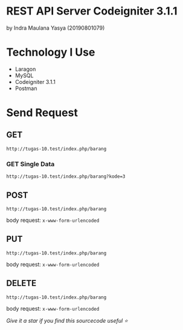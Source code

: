 # REST API Server Codeigniter 3.1.1

by Indra Maulana Yasya (20190801079)

# Technology I Use

- Laragon
- MySQL
- Codeigniter 3.1.1
- Postman

# Send Request

## GET

```
http://tugas-10.test/index.php/barang
```

### GET Single Data

```
http://tugas-10.test/index.php/barang?kode=3
```

## POST

```
http://tugas-10.test/index.php/barang
```

body request: `x-www-form-urlencoded`

## PUT

```
http://tugas-10.test/index.php/barang
```

body request: `x-www-form-urlencoded`

## DELETE

```
http://tugas-10.test/index.php/barang
```

body request: `x-www-form-urlencoded`

_Give it a star if you find this sourcecode useful ⭐_
